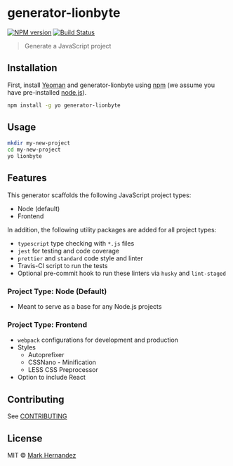 # generator-lionbyte

[![NPM version][npm-image]][npm-url]
[![Build Status](https://travis-ci.org/MarkH817/generator-lionbyte.svg?branch=master)](https://travis-ci.org/MarkH817/generator-lionbyte)

> Generate a JavaScript project

## Installation

First, install [Yeoman](http://yeoman.io) and generator-lionbyte using [npm](https://www.npmjs.com/) (we assume you have pre-installed [node.js](https://nodejs.org/)).

```bash
npm install -g yo generator-lionbyte
```

## Usage

```bash
mkdir my-new-project
cd my-new-project
yo lionbyte
```

## Features

This generator scaffolds the following JavaScript project types:

- Node (default)
- Frontend

In addition, the following utility packages are added for all project types:

- `typescript` type checking with `*.js` files
- `jest` for testing and code coverage
- `prettier` and `standard` code style and linter
- Travis-CI script to run the tests
- Optional pre-commit hook to run these linters via `husky` and `lint-staged`

### Project Type: Node (Default)

- Meant to serve as a base for any Node.js projects

### Project Type: Frontend

- `webpack` configurations for development and production
- Styles
  - Autoprefixer
  - CSSNano - Minification
  - LESS CSS Preprocessor
- Option to include React

## Contributing

See [CONTRIBUTING](./CONTRIBUTING.md)

## License

MIT © [Mark Hernandez](https://www.github.com/MarkH817)

[npm-image]: https://badge.fury.io/js/generator-lionbyte.svg
[npm-url]: https://npmjs.org/package/generator-lionbyte
